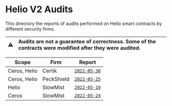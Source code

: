 # Helio V2 Audits

This directory the reports of audits performed on Helio smart contracts by different security firms.

| :warning: | Audits are not a guarantee of correctness. Some of the contracts were modified after they were audited. |
| --------- | :------------------------------------------------------------------------------------------------------ |

| Scope        | Firm         | Report                                  |
|--------------|--------------|-----------------------------------------|
| Ceros, Helio | Certik       | [`2022-05-30`](./Certik_300522.pdf)     |
| Ceros, Helio | PeckShield   | [`2022-05-25`](./PeckShield_250522.pdf) |
| Helio        | SlowMist     | [`2022-05-10`](./SlowMist_100522.pdf)   |
| Ceros        | SlowMist     | [`2022-05-24`](./SlowMist_240522.pdf)   |
